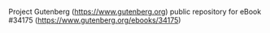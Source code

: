 Project Gutenberg (https://www.gutenberg.org) public repository for eBook #34175 (https://www.gutenberg.org/ebooks/34175)
